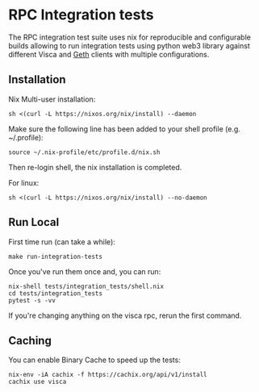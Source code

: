 # RPC Integration tests

The RPC integration test suite uses nix for reproducible and configurable
builds allowing to run integration tests using python web3 library against
different Visca and [Geth](https://github.com/ethereum/go-ethereum) clients with multiple configurations.

## Installation

Nix Multi-user installation:

```
sh <(curl -L https://nixos.org/nix/install) --daemon
```

Make sure the following line has been added to your shell profile (e.g. ~/.profile):

```
source ~/.nix-profile/etc/profile.d/nix.sh
```

Then re-login shell, the nix installation is completed.

For linux:

```
sh <(curl -L https://nixos.org/nix/install) --no-daemon
```

## Run Local

First time run (can take a while):

```
make run-integration-tests
```

Once you've run them once and, you can run:

```
nix-shell tests/integration_tests/shell.nix
cd tests/integration_tests
pytest -s -vv
```

If you're changing anything on the visca rpc, rerun the first command.

## Caching

You can enable Binary Cache to speed up the tests:

```
nix-env -iA cachix -f https://cachix.org/api/v1/install
cachix use visca
```
